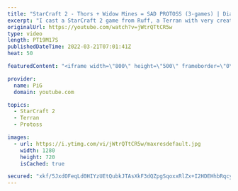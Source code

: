 ```yaml
---
title: "StarCraft 2 - Thors + Widow Mines = SAD PROTOSS (3-games) | Diamond in the Ruff #67"
excerpt: "I cast a StarCraft 2 game from Ruff, a Terran with very creative gameplay. How will he ruff up his Terran opponent? With thors and widow mines  💎 Diamond in the Ruff: https://www.youtube.com/playlist?list=PLFUDU8AOevUfdEq20wYq8Sm9z3sc1yn0l 💎 Follow Ruff: https://www.twitch.tv/ruff_stuff_tv | https://www.youtube.com/ruff_stuff"
originalUrl: https://youtube.com/watch?v=jWtrQTtCR5w
type: video
length: PT19M17S
publishedDateTime: 2022-03-21T07:01:41Z
heat: 50

featuredContent: "<iframe width=\"800\" height=\"500\" frameborder=\"0\" src=\"https://www.youtube.com/embed/jWtrQTtCR5w\" allow=\"accelerometer; autoplay; encrypted-media; gyroscope; picture-in-picture\" allowfullscreen></iframe>"

provider:
  name: PiG
  domain: youtube.com

topics:
  - StarCraft 2
  - Terran
  - Protoss

images:
  - url: https://i.ytimg.com/vi/jWtrQTtCR5w/maxresdefault.jpg
    width: 1280
    height: 720
    isCached: true

secured: "xkf/5JxdOFeqLd0HIYzUEtQubkJTAsXkF3dQZpgSqoxxRlZx+I2HDEHhbRqcydz353AaT5hQTEhIdpuiY4WGXKan9n4YFiwxsZV3Ywiydfmup6xJmV2aFyj3cqt2AYgtDDA3Ds0QhNKDVUGejXdYGalhMsB6m1TO11c+tI6BbwnBLmWQg63fMPLoDFo0/5GsLe1MNmyR583/5/FGdSIL9aqHXDu3riDH//lgMNuqX6tk6H7mmjWVDhjhxEcJuYt0BN92ovPsRZ6Gl33XJu2DNcOYsMMrqzsUqMHB6At4+0MZ0OEL0p2vSa3MUimW2IkgzqVvPE26JCWF9uFhI8pSOp0q3d+W1sglOOnozQKPRP5UlVaMcGXUxzteUyJfegz5pQXJWhjLpLUpdOHO0jnTvsw1w4wFRWAl50RirBt2KIQ=;LbDfIuP+w5Tf/8J0f7t8kA=="
---
```



